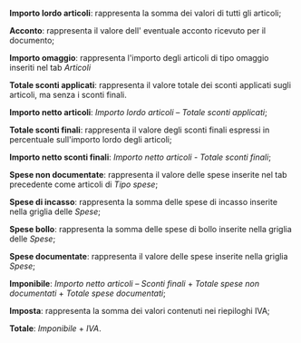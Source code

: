 **Importo lordo articoli**: rappresenta la somma dei valori di tutti gli articoli;

**Acconto**: rappresenta il valore dell' eventuale acconto ricevuto per il documento;

**Importo omaggio**: rappresenta l'importo degli articoli di tipo omaggio inseriti nel tab *Articoli*

**Totale sconti applicati**: rappresenta il valore totale dei sconti applicati sugli articoli, ma senza i sconti finali. 

**Importo netto articoli**: *Importo lordo articoli* – *Totale sconti applicati*; 

**Totale sconti finali**: rappresenta il valore degli sconti finali espressi in percentuale sull'importo lordo degli articoli; 

**Importo netto sconti finali**: *Importo netto articoli* - *Totale sconti finali*;

**Spese non documentate**: rappresenta il valore delle spese inserite nel tab precedente come articoli di *Tipo spese*; 

**Spese di incasso**: rappresenta la somma delle spese di incasso inserite nella griglia delle *Spese*; 

**Spese bollo**: rappresenta la somma delle spese di bollo inserite nella griglia delle *Spese*; 

**Spese documentate**: rappresenta il valore delle spese inserite nella griglia *Spese*; 

**Imponibile**: *Importo netto articoli* – *Sconti finali* + *Totale spese non documentati* + *Totale spese documentati*;

**Imposta**: rappresenta la somma dei valori contenuti nei riepiloghi IVA;

**Totale**: *Imponibile* + *IVA*.